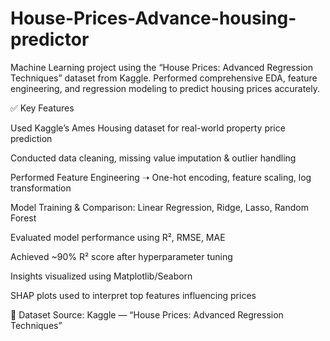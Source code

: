 # House-Prices-Advance-housing-predictor

Machine Learning project using the “House Prices: Advanced Regression Techniques” dataset from Kaggle.
Performed comprehensive EDA, feature engineering, and regression modeling to predict housing prices accurately.

✅ Key Features

Used Kaggle’s Ames Housing dataset for real-world property price prediction

Conducted data cleaning, missing value imputation & outlier handling

Performed Feature Engineering
➝ One-hot encoding, feature scaling, log transformation

Model Training & Comparison:
Linear Regression, Ridge, Lasso, Random Forest

Evaluated model performance using R², RMSE, MAE

Achieved ~90% R² score after hyperparameter tuning

Insights visualized using Matplotlib/Seaborn

SHAP plots used to interpret top features influencing prices

📌 Dataset Source:
Kaggle — “House Prices: Advanced Regression Techniques”
